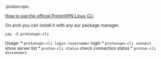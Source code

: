 :proton:vpn:

[How to use the official ProtonVPN Linux CLI](https://protonvpn.com/support/linux-vpn-tool/#manjaro)

On arch you can install it with any aur package manager.

`yay -S protonvpn-cli`

Usage:
    * `protonvpn-cli login <username>` login
    * `protonvpn-cli connect` show server list
    * `proton-cli status` check connection status
    * `proton-cli disconnect`
